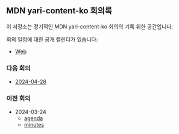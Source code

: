 ## MDN yari-content-ko 회의록

이 저장소는 정기적인 MDN yari-content-ko 회의의 기록 위한 공간입니다.

회의 일정에 대한 공개 캘린더가 있습니다:

- [Web](https://calendar.google.com/calendar/u/0/embed?src=e43bb879372391269af4ee800723136b5df9a7c01bba63f6f3798504ba6b94e7@group.calendar.google.com&ctz=Asia/Seoul)

### 다음 회의

- [2024-04-28](./2024/04-28/agenda.md)

### 이전 회의

- 2024-03-24
  - [agenda](./2024/03-24/agenda.md)
  - [minutes](./2024/03-24/minutes.md)

